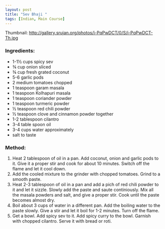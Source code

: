 ```yaml
---
layout: post
title: "Sev Bhaji "
tags: [Indian, Main Course]
---
```


Thumbnail: http://gallery.srujan.org/photos/i-PqPwDCT/0/S/i-PqPwDCT-Th.jpg


### Ingredients: 
* 1-1½ cups spicy sev
* ¾ cup onion sliced
* ¾ cup fresh grated coconut
* 5-6 garlic pods
* 2 medium tomatoes chopped
* 1 teaspoon garam masala
* 1 teaspoon Kolhapuri masala
* 1 teaspoon coriander powder
* 1 teaspoon turmeric powder
* ½ teaspoon red chili powder
* ½ teaspoon clove and cinnamon powder together
* 1-2 tablespoon cilantro 
* 3-4 table spoon oil
* 3-4 cups water approximately
* salt to taste

### Method:
1. Heat 2 tablespoon of oil in a pan. Add coconut, onion and garlic pods to it. Give it a proper stir and cook for about 10 minutes. Switch off the flame and let it cool down.
2. Add the cooled mixture to the grinder with chopped tomatoes. Grind to a smooth paste. 
3. Heat 2-3 tablespoon of oil in a pan and add a pich of red chili powder to it and let it sizzle. Slowly add the paste and saute continiously. Mix all the masala powders and salt, and give a proper stir. Cook until the paste becomes almost dry. 
4. Boil about 3 cups of water in a different pan. Add the boiling water to the paste slowly. Give a stir and let it boil for 1-2 minutes. Turn off the flame. 
5. Get a bowl. Add spicy sev to it. Add spicy curry to the bowl. Garnish with chopped cilantro. Serve it with bread or roti.
